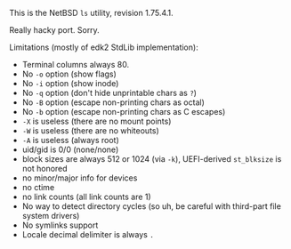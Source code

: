 This is the NetBSD `ls` utility, revision 1.75.4.1.

Really hacky port. Sorry.

Limitations (mostly of edk2 StdLib implementation):
- Terminal columns always 80.
- No `-o` option (show flags)
- No `-i` option (show inode)
- No `-q` option (don't hide unprintable chars as `?`)
- No `-B` option (escape non-printing chars as octal)
- No `-b` option (escape non-printing chars as C escapes)
- `-X` is useless (there are no mount points)
- `-W` is useless (there are no whiteouts)
- `-A` is useless (always root)
- uid/gid is 0/0 (none/none)
- block sizes are always 512 or 1024 (via `-k`), UEFI-derived `st_blksize` is not honored
- no minor/major info for devices
- no ctime
- no link counts (all link counts are 1)
- No way to detect directory cycles (so uh, be careful with third-part file system drivers)
- No symlinks support
- Locale decimal delimiter is always `.`